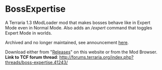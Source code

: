 # BossExpertise
A Terraria 1.3 tModLoader mod that makes bosses behave like in Expert Mode even in Normal Mode. Also adds an */expert* command that toggles Expert Mode in worlds. 

Archived and no longer maintained, see announcement [here](https://forums.terraria.org/index.php?threads/vanilla-tweaks-other-little-tweak-mods.37443/post-1821248).

Download either from "[Releases](https://github.com/goldenapple3/BossExpertise/releases)" on this website or from the Mod Browser.
**Link to TCF forum thread**: http://forums.terraria.org/index.php?threads/boss-expertise.41243/
